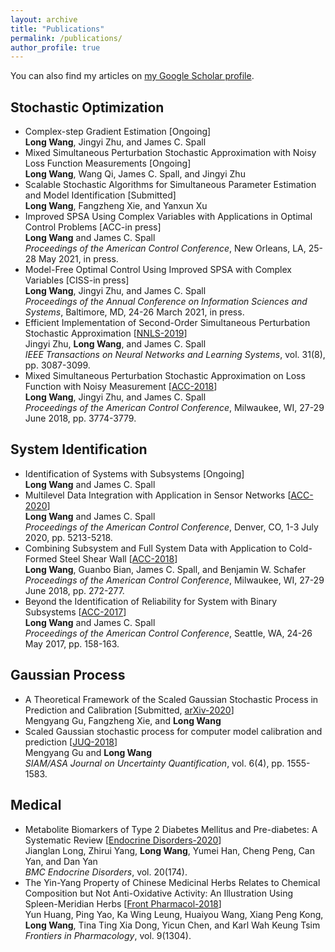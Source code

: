 ```yaml
---
layout: archive
title: "Publications"
permalink: /publications/
author_profile: true
---
```


You can also find my articles on <a href="https://scholar.google.com/citations?user=xk00nf8AAAAJ">my Google Scholar profile</a>.

Stochastic Optimization
---
<ul>
    <li>
        Complex-step Gradient Estimation [Ongoing]<br>
        <b>Long Wang</b>, Jingyi Zhu, and James C. Spall
    </li>
    <li>
        Mixed Simultaneous Perturbation Stochastic Approximation with Noisy Loss Function Measurements [Ongoing]<br>
        <b>Long Wang</b>, Wang Qi, James C. Spall, and Jingyi Zhu
    </li>
    <li>
        Scalable Stochastic Algorithms for Simultaneous Parameter Estimation and Model Identification [Submitted]<br>
        <b>Long Wang</b>, Fangzheng Xie, and Yanxun Xu
    </li>
    <li>
        Improved SPSA Using Complex Variables with Applications in Optimal Control Problems [ACC-in press]<br>
        <b>Long Wang</b> and James C. Spall<br>
        <i>Proceedings of the American Control Conference</i>, New Orleans, LA, 25-28 May 2021, in press.
    </li>
    <li>
        Model-Free Optimal Control Using Improved SPSA with Complex Variables [CISS-in press]<br>
        <b>Long Wang</b>, Jingyi Zhu, and James C. Spall<br>
        <i>Proceedings of the Annual Conference on Information Sciences and Systems</i>, Baltimore, MD, 24-26 March 2021, in press.
    </li>
    <li>
        Efficient Implementation of Second-Order Simultaneous Perturbation Stochastic Approximation [<a href="https://ieeexplore.ieee.org/document/8835094">NNLS-2019</a>]<br>
        Jingyi Zhu, <b>Long Wang</b>, and James C. Spall<br>
        <i>IEEE Transactions on Neural Networks and Learning Systems</i>, vol. 31(8), pp. 3087-3099.
    </li>
    <li>
        Mixed Simultaneous Perturbation Stochastic Approximation on Loss Function with Noisy Measurement [<a href="https://ieeexplore.ieee.org/document/8430974">ACC-2018</a>]<br>
        <b>Long Wang</b>, Jingyi Zhu, and James C. Spall<br>
        <i>Proceedings of the American Control Conference</i>, Milwaukee, WI, 27-29 June 2018, pp. 3774-3779.
    </li>
</ul>

System Identification
-----
<ul>
    <li>
        Identification of Systems with Subsystems [Ongoing]<br>
        <b>Long Wang</b> and James C. Spall
    </li>
    <li>
        Multilevel Data Integration with Application in Sensor Networks [<a href="https://ieeexplore.ieee.org/abstract/document/9148012">ACC-2020</a>]<br>
        <b>Long Wang</b> and James C. Spall<br>
        <i>Proceedings of the American Control Conference</i>, Denver, CO, 1-3 July 2020, pp. 5213-5218.
    </li>
    <li>
        Combining Subsystem and Full System Data with Application to Cold-Formed Steel Shear Wall [<a href="https://ieeexplore.ieee.org/document/8431830">ACC-2018</a>]<br>
        <b>Long Wang</b>, Guanbo Bian, James C. Spall, and Benjamin W. Schafer<br>
        <i>Proceedings of the American Control Conference</i>, Milwaukee, WI, 27-29 June 2018, pp. 272-277.
    </li>
    <li>
        Beyond the Identification of Reliability for System with Binary Subsystems [<a href="https://ieeexplore.ieee.org/document/7962947">ACC-2017</a>]<br>
        <b>Long Wang</b> and James C. Spall<br>
        <i>Proceedings of the American Control Conference</i>, Seattle, WA, 24-26 May 2017, pp. 158-163.
    </li>
</ul>

Gaussian Process
---
<ul>
    <li>
        A Theoretical Framework of the Scaled Gaussian Stochastic Process in Prediction and Calibration [Submitted, <a href="https://arxiv.org/abs/1807.03829">arXiv-2020</a>]<br>
        Mengyang Gu, Fangzheng Xie, and <b>Long Wang</b>
    </li>
    <li>
        Scaled Gaussian stochastic process for computer model calibration and prediction [<a href="https://epubs.siam.org/doi/abs/10.1137/17M1159890">JUQ-2018</a>]<br>
        Mengyang Gu and <b>Long Wang</b><br>
        <i>SIAM/ASA Journal on Uncertainty Quantification</i>, vol. 6(4), pp. 1555-1583.
    </li>
</ul>

Medical
---
<ul>
    <li>
        Metabolite Biomarkers of Type 2 Diabetes Mellitus and Pre-diabetes: A Systematic Review [<a href="https://bmcendocrdisord.biomedcentral.com/articles/10.1186/s12902-020-00653-x">Endocrine Disorders-2020</a>]<br>
        Jianglan Long, Zhirui Yang, <b>Long Wang</b>, Yumei Han, Cheng Peng, Can Yan, and Dan Yan<br>
        <i>BMC Endocrine Disorders</i>, vol. 20(174).
    </li>
    <li>
        The Yin-Yang Property of Chinese Medicinal Herbs Relates to Chemical Composition but Not Anti-Oxidative Activity: An Illustration Using Spleen-Meridian Herbs [<a href="https://www.ncbi.nlm.nih.gov/pmc/articles/PMC6249273">Front Pharmacol-2018</a>]<br>
        Yun Huang, Ping Yao, Ka Wing Leung, Huaiyou Wang, Xiang Peng Kong, <b>Long Wang</b>, Tina Ting Xia Dong, Yicun Chen, and Karl Wah Keung Tsim<br>
        <i>Frontiers in Pharmacology</i>, vol. 9(1304).
    </li>
</ul>

<!---
{% if author.googlescholar %}
  You can also find my articles on <u><a href="{{author.googlescholar}}">my Google Scholar profile</a>.</u>
{% endif %}

{% include base_path %}

{% for post in site.publications reversed %}
  {% include archive-single.html %}
{% endfor %}
--->